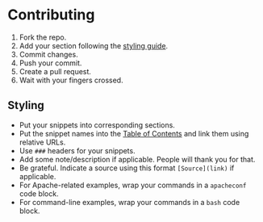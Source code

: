 # Contributing

1. Fork the repo.
2. Add your section following the [styling guide](#styling).
3. Commit changes.
4. Push your commit.
5. Create a pull request.
6. Wait with your fingers crossed.

## Styling

- Put your snippets into corresponding sections.
- Put the snippet names into the [Table of Contents](README.md#table-of-contents) and link them using relative URLs.
- Use `###` headers for your snippets.
- Add some note/description if applicable. People will thank you for that.
- Be grateful. Indicate a source using this format `[Source](link)` if applicable. 
- For Apache-related examples, wrap your commands in a `apacheconf` code block.
- For command-line examples, wrap your commands in a `bash` code block.